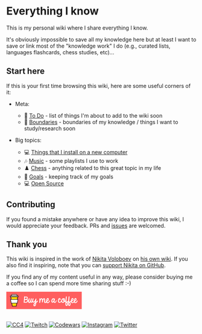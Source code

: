 # Everything I know

This is my personal wiki where I share everything I know.

It's obviously impossible to save all my knowledge here but at least I want to save or link most of the "knowledge work" I do (e.g., curated lists, languages flashcards, chess studies, etc)...

## Start here

If this is your first time browsing this wiki, here are some useful corners of it:

 - Meta:
   - 📝 [To Do](todo.md) - list of things I'm about to add to the wiki soon
   - 🤯 [Boundaries](boundaries.md) - boundaries of my knowledge / things I want to study/research soon

 - Big topics:
   - 💻 [Things that I install on a new computer](install.md)
   - 🎶 [Music](music.md) - some playlists I use to work
   - ♟️ [Chess](chess/README.md) - anything related to this great topic in my life
   - 🎯 [Goals](goals/README.md) - keeping track of my goals
   - 💻 [Open Source](open-source/README.md)

## Contributing

If you found a mistake anywhere or have any idea to improve this wiki, I would appreciate your feedback.
PRs and [issues](https://github.com/pepellou/knowledge/issues/new) are welcomed.

## Thank you

This wiki is inspired in the work of [Nikita Voloboev](https://github.com/nikitavoloboev) on [his own wiki](https://github.com/nikitavoloboev/knowledge).
If you also find it inspiring, note that you can [support Nikita on GitHub](https://github.com/sponsors/nikitavoloboev).

If you find any of my content useful in any way, please consider buying me a coffee so I can spend more time sharing stuff :-)

<a href="https://www.buymeacoffee.com/pepellou" target="_blank">
    <img src="https://github.com/pepellou/pepellou/raw/master/buy_me_a_coffee.png" alt="Buy Me A Coffee">
</a>

##

[![CC4](https://img.shields.io/badge/license-CC4-0a0a0a.svg?style=flat&colorA=0a0a0a)](https://creativecommons.org/licenses/by/4.0/) [![Twitch](http://bit.ly/twitchofpepe)](https://www.twitch.tv/pepellou) [![Codewars](http://bit.ly/codewarsofpepe)](https://www.codewars.com/users/pepellou) [![Instagram](http://bit.ly/instaofpepe)](https://www.instagram.com/pepellou/) [![Twitter](http://bit.ly/twitterofpepe)](https://twitter.com/pepellou)
